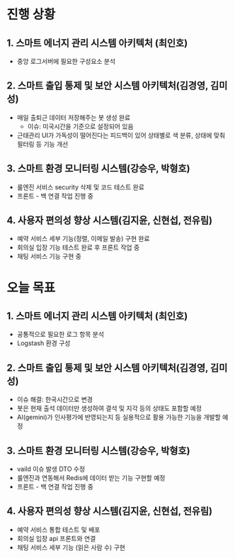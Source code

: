 # 진행 상황


## 1. 스마트 에너지 관리 시스템 아키텍처 (최인호)
- 중앙 로그서버에 필요한 구성요소 분석

## 2. 스마트 출입 통제 및 보안 시스템 아키텍처(김경영, 김미성)
- 매일 출퇴근 데이터 저장해주는 봇 생성 완료
  - 이슈: 미국시간을 기준으로 설정되어 있음
- 근태관리 UI가 가독성이 떨어진다는 피드백이 있어 상태별로 색 분류, 상태에 맞춰 필터링 등 기능 개선

## 3. 스마트 환경 모니터링 시스템(강승우, 박형호)
- 룰엔진 서비스 security 삭제 및 코드 테스트 완료
- 프론트 - 백 연결 작업 진행 중

## 4. 사용자 편의성 향상 시스템(김지윤, 신현섭, 전유림)
- 예약 서비스 세부 기능(정렬, 이메일 발송) 구현 완료
- 회의실 입장 기능 테스트 완료 후 프론트 작업 중
- 채팅 서비스 기능 구현 중

# 오늘 목표

## 1. 스마트 에너지 관리 시스템 아키텍처 (최인호)
- 공통적으로 필요한 로그 항목 분석 
- Logstash 환경 구성

## 2. 스마트 출입 통제 및 보안 시스템 아키텍처(김경영, 김미성)
- 이슈 해결: 한국시간으로 변경
- 봇은 현재 출석 데이터만 생성하여 결석 및 지각 등의 상태도 포함할 예정
- AI(gemini)가 인사평가에 반영되는지 등 실용적으로 활용 가능한 기능을 개발할 예정

## 3. 스마트 환경 모니터링 시스템(강승우, 박형호)
- vaild 이슈 발생 DTO 수정
- 룰엔진과 연동해서 Redis에 데이터 받는 기능 구현할 예정
- 프론트 - 백 연결 작업 진행 중
  
## 4. 사용자 편의성 향상 시스템(김지윤, 신현섭, 전유림)
- 예약 서비스 통합 테스트 및 배포
- 회의실 입장 api 프론트와 연결
- 채팅 서비스 세부 기능 (읽은 사람 수) 구현

